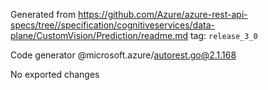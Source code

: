 Generated from https://github.com/Azure/azure-rest-api-specs/tree//specification/cognitiveservices/data-plane/CustomVision/Prediction/readme.md tag: `release_3_0`

Code generator @microsoft.azure/autorest.go@2.1.168

No exported changes